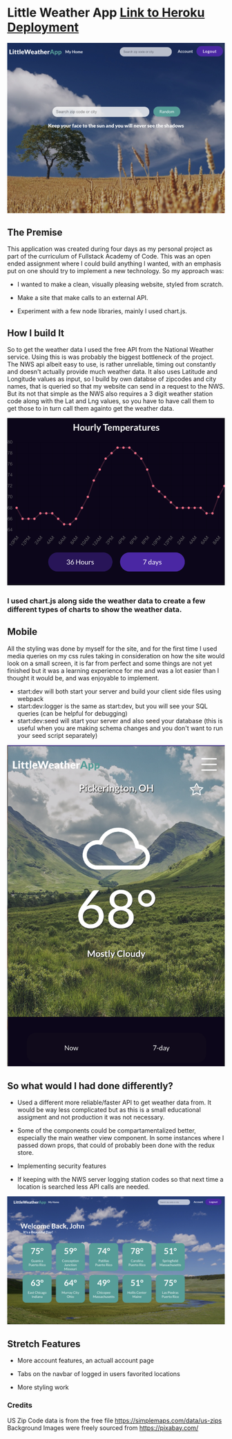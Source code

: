 # Little Weather App [Link to Heroku Deployment](http://little-weather-app.herokuapp.com/)

![Website](https://github.com/jthagerman/Little-Weather-App/blob/main/public/screenshots/Screen%20Shot%202021-08-15%20at%2010.47.23%20PM.png)

## The Premise

This application was created during four days as my personal project as part of the curriculum of Fullstack Academy of Code.  This was an open ended assignment where I could build anything I wanted, with an emphasis put on one should try to implement a new technology. So my approach was:

* I wanted to make a clean, visually pleasing website, styled from scratch.

* Make a site that make calls to an external API.

* Experiment with a few node libraries, mainly I used chart.js.


## How I build It

So to get the weather data I used the free API from the National Weather service.  Using this is was probably the biggest bottleneck of the project.  The NWS api albeit easy to use, is rather unreliable, timing out constantly and doesn't actually provide much weather data.  It also uses Latitude and Longitude values as input, so I build by own databse of zipcodes and city names, that is queried so that my website can send in a request to the NWS. But its not that simple as the NWS also requires a 3 digit weather station code along with the Lat and Lng values, so you have to have call them to get those to in turn call them againto get the weather data.

![Website](https://github.com/jthagerman/Little-Weather-App/blob/main/public/screenshots/Screen%20Shot%202021-08-15%20at%2010.48.15%20PM.png)

### I used chart.js along side the weather data to create a few different types of charts to show the weather data.

## Mobile

All the styling was done by myself for the site, and for the first time I used media queries on my css rules taking in consideration on how the site would look on a small screen, it is far from perfect and some things are not yet finished but it was a learning experience for me and was a lot easier than I thought it would be, and was enjoyable to implement.

- start:dev will both start your server and build your client side files using webpack
- start:dev:logger is the same as start:dev, but you will see your SQL queries (can be helpful for debugging)
- start:dev:seed will start your server and also seed your database (this is useful when you are making schema changes and you don't want to run your seed script separately)


![website](https://github.com/jthagerman/Little-Weather-App/blob/main/public/screenshots/Screen%20Shot%202021-08-15%20at%2010.48.29%20PM.png)

## So what would I had done differently?

* Used a different more reliable/faster API to get weather data from.  It would be way less complicated but as this is a small educational assigment and not production it was not necessary.

* Some of the components could be compartamentalized better, especially the main weather view component.  In some instances where I passed down props, that could of probably been done with the redux store.

* Implementing security features

* If keeping with the NWS server logging station codes so that next time a location is searched less API calls are needed.

![Website](https://github.com/jthagerman/Little-Weather-App/blob/main/public/screenshots/Screen%20Shot%202021-08-15%20at%2010.52.29%20PM.png)


## Stretch Features

* More account features, an actuall account page

* Tabs on the navbar of logged in users favorited locations

* More styling work


### Credits
US Zip Code data is from the free file https://simplemaps.com/data/us-zips
Background Images were freely sourced from https://pixabay.com/

